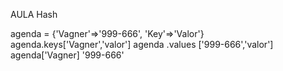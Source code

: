 AULA Hash

agenda = {'Vagner'=>'999-666', 'Key'=>'Valor'}
agenda.keys['Vagner','valor']
agenda .values ['999-666','valor']
agenda['Vagner] '999-666'
